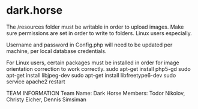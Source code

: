 # dark.horse

The /resources folder must be writable in order to upload images. Make sure permissions are set in order to write to folders. Linux users especially.

Username and password in Config.php will need to be updated per machine, per local database credentials.

For Linux users, certain packages must be installed in order for image orientation correction to work correctly.
sudo apt-get install php5-gd
sudo apt-get install libjpeg-dev
sudo apt-get install libfreetype6-dev
sudo service apache2 restart


TEAM INFORMATION
Team Name: Dark Horse
Members: Todor Nikolov, Christy Eicher, Dennis Simsiman
